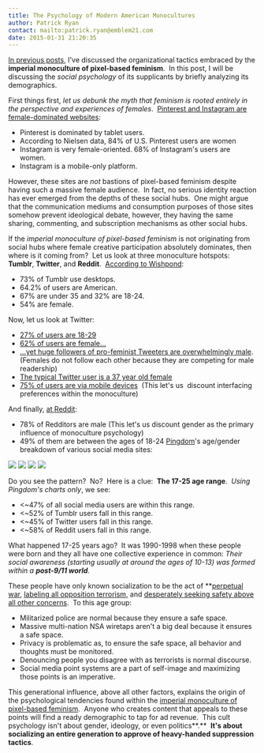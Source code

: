 ```yaml
---
title: The Psychology of Modern American Monocultures
author: Patrick Ryan
contact: mailto:patrick.ryan@emblem21.com
date: 2015-01-31 21:20:35
---
```


[In previous posts](/2014/10/25/the-experiments-in-fracturing-monocultures/), I've discussed the organizational tactics embraced by the **imperial monoculture of pixel-based feminism**.  In this post, I will be discussing the _social psychology_ of its supplicants by briefly analyzing its demographics.

First things first, _let us debunk the myth that feminism is rooted entirely in the perspective and experiences of females_.  [Pinterest and Instagram are female-dominated websites](http://www.businessinsider.com/tumblr-and-social-media-demographics-2013-12?op=1):

*   Pinterest is dominated by tablet users.
*   According to Nielsen data, 84% of U.S. Pinterest users are women
*   Instagram is very female-oriented. 68% of Instagram's users are women.
*   Instagram is a mobile-only platform.

However, these sites are _not_ bastions of pixel-based feminism despite having such a massive female audience.  In fact, no serious identity reaction has ever emerged from the depths of these social hubs.  One might argue that the communication mediums and consumption purposes of those sites somehow prevent ideological debate, however, they having the same sharing, commenting, and subscription mechanisms as other social hubs.

If the _imperial monoculture of pixel-based feminism_ is not originating from social hubs where female creative participation absolutely dominates, then where is it coming from?  Let us look at three monoculture hotspots: **Tumblr**, **Twitter**, and **Reddit**.  [According to Wishpond](http://brandongaille.com/26-astonishing-tumblr-demographics-trends-and-stats/):

*   73% of Tumblr use desktops.
*   64.2% of users are American.
*   67% are under 35 and 32% are 18-24.
*   54% are female.

Now, let us look at Twitter:

*   [27% of users are 18-29](http://www.businessinsider.com/tumblr-and-social-media-demographics-2013-12?op=1)
*   [62% of users are female...](http://www.huffingtonpost.com/2012/06/20/social-media-by-gender-women-pinterest-men-reddit-infographic_n_1613812.html)
*   [...yet huge followers of pro-feminist Tweeters are overwhelmingly male](http://readwrite.com/2014/09/03/twitter-analytics-demographics-gender-algorithm-male-female-followers#!). (Females do not follow each other because they are competing for male readership)
*   [The typical Twitter user is a 37 year old female](http://royal.pingdom.com/2012/08/21/report-social-network-demographics-in-2012/)
*   [75% of users are via mobile devices](http://techcrunch.com/2013/10/03/mobile-twitter-161m-access-from-handheld-devices-each-month-65-of-ad-revenues-coming-from-mobile/)  (This let's us  discount interfacing preferences within the monoculture)

And finally, [at Reddit](http://thepowertoprovoke.com/the-blog/2014/02/reddit-demographics-and-user-surveys.html):

*   78% of Redditors are male (This let's us discount gender as the primary influence of monoculture psychology)
*   49% of them are between the ages of 18-24
[Pingdom](http://royal.pingdom.com/2012/08/21/report-social-network-demographics-in-2012/)'s age/gender breakdown of various social media sites:

![](/images/social-network-avg-age-distr-580px.jpg)
![](/images/social-network-age-distribution-580px.jpg)
![](/images/social-network-average-age-580px.jpg)
![](/images/social-network-gender-distr-580px.jpg)

Do you see the pattern?  No?  Here is a clue:  **The 17-25 age range**.  _Using Pingdom's charts only_, we see:

*   &lt;~47% of all social media users are within this range.
*   &lt;~52% of Tumblr users fall in this range.
*   &lt;~45% of Twitter users fall in this range.
*   &lt;~58% of Reddit users fall in this range.

What happened 17-25 years ago?  It was 1990-1998 when these people were born and they all have one collective experience in common: _Their social awareness (starting usually at around the ages of 10-13) was formed within a **post-9/11 world**._

These people have only known socialization to be the act of **[perpetual war](http://en.wikipedia.org/wiki/Criticism_of_the_War_on_Terror#Co-opted_Feminism), [labeling all opposition terrorism](https://archive.today/B6vl9), and [desperately seeking safety above all other concerns](https://archive.today/qkwps).  To this age group:

*   Militarized police are normal because they ensure a safe space.
*   Massive multi-nation NSA wiretaps aren't a big deal because it ensures a safe space.
*   Privacy is problematic as, to ensure the safe space, all behavior and thoughts must be monitored.
*   Denouncing people you disagree with as terrorists is normal discourse.
*   Social media point systems are a part of self-image and maximizing those points is an imperative.

This generational influence, above all other factors, explains the origin of the psychological tendencies found within the [imperial monoculture of pixel-based feminism](/2013/08/14/the-theory-of-fracturing-monocultures/).  Anyone who creates content that appeals to these points will find a ready demographic to tap for ad revenue.  This cult psychology isn't about gender, ideology, or even politics**.**  **It's about socializing an entire generation to approve of heavy-handed suppression tactics**.